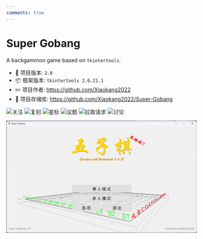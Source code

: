 ```yaml
---
comments: true
---
```


# Super Gobang

A backgammon game based on `tkintertools`.

* 🔖 项目版本: `2.0`
* 📦 框架版本: `tkintertools 2.6.21.1`
* ✏️ 项目作者: <https://github.com/Xiaokang2022>
* 🚀 项目存储库: <https://github.com/Xiaokang2022/Super-Gobang>

![关注](https://img.shields.io/github/watchers/Xiaokang2022/Super-Gobang?label=Watchers&logo=github&style=flat "关注")
![复刻](https://img.shields.io/github/forks/Xiaokang2022/Super-Gobang?label=Forks&logo=github&style=flat "复刻")
![星标](https://img.shields.io/github/stars/Xiaokang2022/Super-Gobang?label=Stars&color=gold&logo=github&style=flat "星标")
![议题](https://img.shields.io/github/issues/Xiaokang2022/Super-Gobang?label=Issues&logo=github&style=flat "议题")
![拉取请求](https://img.shields.io/github/issues-pr/Xiaokang2022/Super-Gobang?label=Pull%20Requests&logo=github&style=flat "拉取请求")
![讨论](https://img.shields.io/github/discussions/Xiaokang2022/Super-Gobang?label=Discussions&logo=github&style=flat "讨论")

![preview](https://github.com/Xiaokang2022/Super-Gobang/blob/main/preview.png?raw=true)
